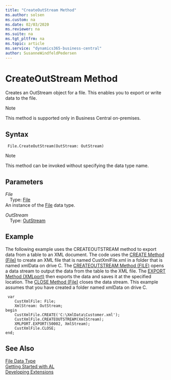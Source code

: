 ```yaml
---
title: "CreateOutStream Method"
ms.author: solsen
ms.custom: na
ms.date: 02/03/2020
ms.reviewer: na
ms.suite: na
ms.tgt_pltfrm: na
ms.topic: article
ms.service: "dynamics365-business-central"
author: SusanneWindfeldPedersen
---
```

[//]: # (START>DO_NOT_EDIT)
[//]: # (IMPORTANT:Do not edit any of the content between here and the END>DO_NOT_EDIT.)
[//]: # (Any modifications should be made in the .xml files in the ModernDev repo.)
# CreateOutStream Method
Creates an OutStream object for a file. This enables you to export or write data to the file.

> [!NOTE]
> This method is supported only in Business Central on-premises.

## Syntax
```
 File.CreateOutStream(OutStream: OutStream)
```
> [!NOTE]  
> This method can be invoked without specifying the data type name.  
## Parameters
*File*  
&emsp;Type: [File](file-data-type.md)  
An instance of the [File](file-data-type.md) data type.  

*OutStream*  
&emsp;Type: [OutStream](../outstream/outstream-data-type.md)  
  



[//]: # (IMPORTANT: END>DO_NOT_EDIT)

## Example  
 The following example uses the CREATEOUTSTREAM method to export data from a table to an XML document. The code uses the [CREATE Method \(File\)](../../methods-auto/file/file-create-method.md) to create an XML file that is named CustXmlFile.xml in a folder that is named xmlData on drive C. The [CREATEOUTSTREAM Method \(FILE\)](../../methods-auto/file/file-createoutstream-method.md) opens a data stream to output the data from the table to the XML file. The [EXPORT Method \(XMLport\)](../../methods-auto/xmlport/xmlport-export-method.md) then exports the data and saves it at the specified location. The [CLOSE Method \(File\)](../../methods-auto/file/file-close-method.md) closes the data stream. This example assumes that you have created a folder named xmlData on drive C. 

```
 var
    CustXmlFile: File;
    XmlStream: OutStream;
begin
    CustXmlFile.CREATE('C:\XmlData\Customer.xml');  
    CustXmlFile.CREATEOUTSTREAM(XmlStream);  
    XMLPORT.EXPORT(50002, XmlStream);  
    CustXmlFile.CLOSE;  
end;

```  

## See Also
[File Data Type](file-data-type.md)  
[Getting Started with AL](../../devenv-get-started.md)  
[Developing Extensions](../../devenv-dev-overview.md)